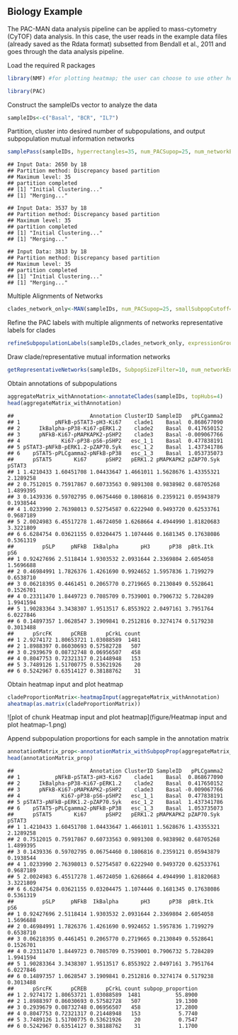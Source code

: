Biology Example
---------------------------

The PAC-MAN data analysis pipeline can be applied to mass-cytometry (CyTOF) data analysis. In this case, the user reads in the example data files (already saved as the Rdata format) subsetted from Bendall et al., 2011 and goes through the data analysis pipeline.

Load the required R packages


```r
library(NMF) #for plotting heatmap; the user can choose to use other heatmap packages as well

library(PAC)
```

Construct the sampleIDs vector to analyze the data


```r
sampleIDs<-c("Basal", "BCR", "IL7")
```

Partition, cluster into desired number of subpopulations, and output subpopulation mutual information networks


```r
samplePass(sampleIDs, hyperrectangles=35, num_PACSupop=25, num_networkEdge=25, max.iter=50)
```

```
## Input Data: 2650 by 18
## Partition method: Discrepancy based partition
## Maximum level: 35
## partition completed
## [1] "Initial Clustering..."
## [1] "Merging..."
```

```
## Input Data: 3537 by 18
## Partition method: Discrepancy based partition
## Maximum level: 35
## partition completed
## [1] "Initial Clustering..."
## [1] "Merging..."
```

```
## Input Data: 3813 by 18
## Partition method: Discrepancy based partition
## Maximum level: 35
## partition completed
## [1] "Initial Clustering..."
## [1] "Merging..."
```

Multiple Alignments of Networks


```r
clades_network_only<-MAN(sampleIDs, num_PACSupop=25, smallSubpopCutoff=100, k_clades=5)
```

Refine the PAC labels with multiple alignments of networks representative labels for clades


```r
refineSubpopulationLabels(sampleIDs,clades_network_only, expressionGroupClamp=5)
```

Draw clade/representative mutual information networks


```r
getRepresentativeNetworks(sampleIDs, SubpopSizeFilter=10, num_networkEdge=25)
```

Obtain annotations of subpopulations


```r
aggregateMatrix_withAnnotation<-annotateClades(sampleIDs, topHubs=4)
head(aggregateMatrix_withAnnotation)
```

```
##                        Annotation ClusterID SampleID   pPLCgamma2
## 1           pNFkB-pSTAT3-pH3-Ki67    clade1    Basal  0.868677090
## 2      IkBalpha-pP38-Ki67-pERK1.2    clade2    Basal  0.417650152
## 3      pNFkB-Ki67-pMAPKAPK2-pSHP2    clade3    Basal -0.009067766
## 4             Ki67-pP38-pS6-pSHP2   esc_1_1    Basal  0.477838191
## 5 pSTAT3-pNFkB-pERK1.2-pZAP70.Syk   esc_1_2    Basal  1.437341786
## 6    pSTAT5-pPLCgamma2-pNFkB-pP38   esc_1_3    Basal  1.053735073
##      pSTAT5       Ki67      pSHP2   pERK1.2 pMAPKAPK2 pZAP70.Syk    pSTAT3
## 1 1.4210433 1.60451708 1.04433647 1.4661011 1.5628676 1.43355321 2.1289258
## 2 0.7512015 0.75917867 0.60733563 0.9891308 0.9838982 0.68705268 1.4899395
## 3 0.1439336 0.59702795 0.06754460 0.1806816 0.2359121 0.05943879 0.1938544
## 4 1.0233990 2.76398013 0.52754587 0.6222940 0.9493720 0.62533761 0.9687189
## 5 2.0024983 6.45517278 1.46724050 1.6268664 4.4944990 1.81820683 3.3221809
## 6 6.6284754 0.03621155 0.03204475 1.1074446 0.1681345 0.17638086 0.5361319
##         pSLP     pNFkB  IkBalpha       pH3      pP38  pBtk.Itk       pS6
## 1 0.92427696 2.5118414 1.9303532 2.0931644 2.3369804 2.6054058 1.5696688
## 2 0.46984991 1.7826376 1.4261690 0.9924652 1.5957836 1.7199279 0.6538710
## 3 0.06218395 0.4461451 0.2065770 0.2719665 0.2130849 0.5528641 0.1526701
## 4 0.23311470 1.8449723 0.7085709 0.7539001 0.7906732 5.7284289 1.9941594
## 5 1.90283364 3.3438307 1.9513517 6.8553922 2.0497161 3.7951764 6.0227846
## 6 0.14897357 1.0628547 3.1909841 0.2512816 0.3274174 0.5179238 0.3013488
##      pSrcFK      pCREB      pCrkL count
## 1 2.9274172 1.80653721 1.03088589  1481
## 2 1.8988397 0.86030693 0.57582728   507
## 3 0.2939679 0.08732748 0.06956507   458
## 4 0.8047753 0.72321317 0.21448948   153
## 5 3.7489126 1.51700775 0.53621926    20
## 6 0.5242967 0.63514127 0.38188762    31
```


Obtain heatmap input and plot heatmap


```r
cladeProportionMatrix<-heatmapInput(aggregateMatrix_withAnnotation)
aheatmap(as.matrix(cladeProportionMatrix))
```

![plot of chunk Heatmap input and plot heatmap](figure/Heatmap input and plot heatmap-1.png)


Append subpopulation proportions for each sample in the annotation matrix


```r
annotationMatrix_prop<-annotationMatrix_withSubpopProp(aggregateMatrix_withAnnotation)
head(annotationMatrix_prop)
```

```
##                        Annotation ClusterID SampleID   pPLCgamma2
## 1           pNFkB-pSTAT3-pH3-Ki67    clade1    Basal  0.868677090
## 2      IkBalpha-pP38-Ki67-pERK1.2    clade2    Basal  0.417650152
## 3      pNFkB-Ki67-pMAPKAPK2-pSHP2    clade3    Basal -0.009067766
## 4             Ki67-pP38-pS6-pSHP2   esc_1_1    Basal  0.477838191
## 5 pSTAT3-pNFkB-pERK1.2-pZAP70.Syk   esc_1_2    Basal  1.437341786
## 6    pSTAT5-pPLCgamma2-pNFkB-pP38   esc_1_3    Basal  1.053735073
##      pSTAT5       Ki67      pSHP2   pERK1.2 pMAPKAPK2 pZAP70.Syk    pSTAT3
## 1 1.4210433 1.60451708 1.04433647 1.4661011 1.5628676 1.43355321 2.1289258
## 2 0.7512015 0.75917867 0.60733563 0.9891308 0.9838982 0.68705268 1.4899395
## 3 0.1439336 0.59702795 0.06754460 0.1806816 0.2359121 0.05943879 0.1938544
## 4 1.0233990 2.76398013 0.52754587 0.6222940 0.9493720 0.62533761 0.9687189
## 5 2.0024983 6.45517278 1.46724050 1.6268664 4.4944990 1.81820683 3.3221809
## 6 6.6284754 0.03621155 0.03204475 1.1074446 0.1681345 0.17638086 0.5361319
##         pSLP     pNFkB  IkBalpha       pH3      pP38  pBtk.Itk       pS6
## 1 0.92427696 2.5118414 1.9303532 2.0931644 2.3369804 2.6054058 1.5696688
## 2 0.46984991 1.7826376 1.4261690 0.9924652 1.5957836 1.7199279 0.6538710
## 3 0.06218395 0.4461451 0.2065770 0.2719665 0.2130849 0.5528641 0.1526701
## 4 0.23311470 1.8449723 0.7085709 0.7539001 0.7906732 5.7284289 1.9941594
## 5 1.90283364 3.3438307 1.9513517 6.8553922 2.0497161 3.7951764 6.0227846
## 6 0.14897357 1.0628547 3.1909841 0.2512816 0.3274174 0.5179238 0.3013488
##      pSrcFK      pCREB      pCrkL count subpop_proportion
## 1 2.9274172 1.80653721 1.03088589  1481           55.8900
## 2 1.8988397 0.86030693 0.57582728   507           19.1300
## 3 0.2939679 0.08732748 0.06956507   458           17.2800
## 4 0.8047753 0.72321317 0.21448948   153            5.7740
## 5 3.7489126 1.51700775 0.53621926    20            0.7547
## 6 0.5242967 0.63514127 0.38188762    31            1.1700
```




